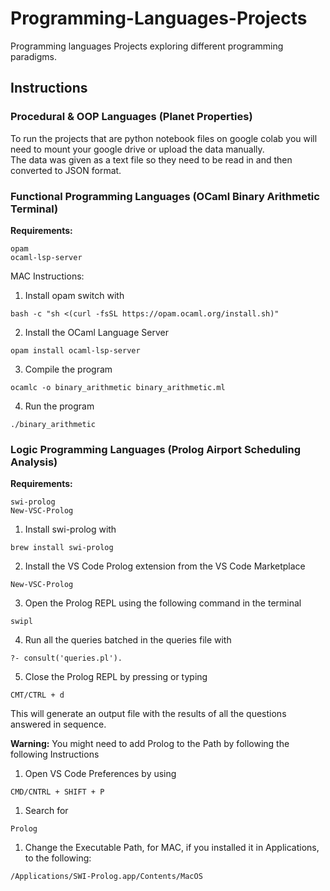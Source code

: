 # Programming-Languages-Projects
Programming languages Projects exploring different programming paradigms.

## Instructions
### Procedural & OOP Languages (Planet Properties)  
To run the projects that are python notebook files on google colab you will need to mount your google drive or upload the data manually.  
The data was given as a text file so they need to be read in and then converted to JSON format.
### Functional Programming Languages (OCaml Binary Arithmetic Terminal)  
**Requirements:**  
```
opam
ocaml-lsp-server
```
MAC Instructions:  
1. Install opam switch with  
```
bash -c "sh <(curl -fsSL https://opam.ocaml.org/install.sh)"
```
2. Install the OCaml Language Server  
```
opam install ocaml-lsp-server
```
3. Compile the program
```
ocamlc -o binary_arithmetic binary_arithmetic.ml
```
4. Run the program
```
./binary_arithmetic
```
### Logic Programming Languages (Prolog Airport Scheduling Analysis)  
**Requirements:**  
```
swi-prolog
New-VSC-Prolog
```
1. Install swi-prolog with  
```
brew install swi-prolog
```
2. Install the VS Code Prolog extension from the VS Code Marketplace
```
New-VSC-Prolog
```
3. Open the Prolog REPL using the following command in the terminal
```
swipl
```
4. Run all the queries batched in the queries file with
```
?- consult('queries.pl').
```
5. Close the Prolog REPL by pressing or typing
```
CMT/CTRL + d
```
This will generate an output file with the results of all the questions answered in sequence.

**Warning:** You might need to add Prolog to the Path by following the following Instructions
1. Open VS Code Preferences by using 
```
CMD/CNTRL + SHIFT + P
```
1. Search for 
```
Prolog
```
1. Change the Executable Path, for MAC, if you installed it in Applications, to the following:
```
/Applications/SWI-Prolog.app/Contents/MacOS
```